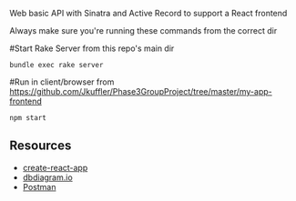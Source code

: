 Web basic API with Sinatra and Active Record to support a React frontend

Always make sure you're running these commands from the correct dir

#Start Rake Server from this repo's main dir

`bundle exec rake server`

#Run in client/browser from https://github.com/Jkuffler/Phase3GroupProject/tree/master/my-app-frontend

`npm start`

## Resources

- [create-react-app][]
- [dbdiagram.io][]
- [Postman][postman download]

[create-react-app]: https://create-react-app.dev/docs/getting-started
[create repo]: https://docs.github.com/en/get-started/quickstart/create-a-repo
[dbdiagram.io]: https://dbdiagram.io/
[postman download]: https://www.postman.com/downloads/
[network tab]: https://developer.chrome.com/docs/devtools/network/
